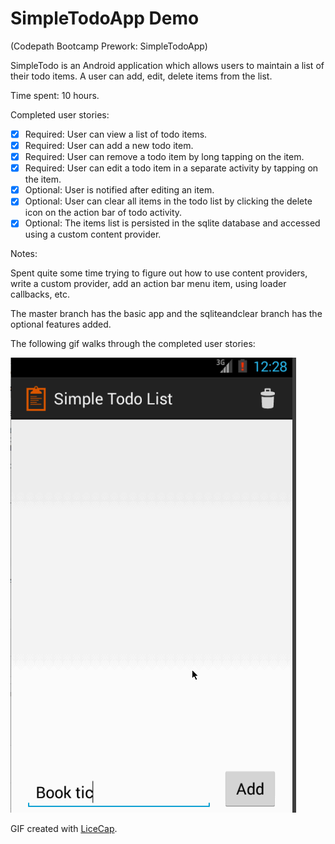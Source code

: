 # SimpleTodoApp Demo

(Codepath Bootcamp Prework: SimpleTodoApp)

SimpleTodo is an Android application which allows users to maintain a list of their todo items.
A user can add, edit, delete items from the list.

Time spent: 10 hours.

Completed user stories:

 * [x] Required: User can view a list of todo items.
 * [x] Required: User can add a new todo item.
 * [x] Required: User can remove a todo item by long tapping on the item.
 * [x] Required: User can edit a todo item in a separate activity by tapping on the item.
 * [x] Optional: User is notified after editing an item.
 * [x] Optional: User can clear all items in the todo list by clicking the delete icon on the action bar of todo activity.
 * [x] Optional: The items list is persisted in the sqlite database and accessed using a custom content provider.
 
Notes:

Spent quite some time trying to figure out how to use content providers, write a custom provider, add an action bar menu item, using loader callbacks, etc.

The master branch has the basic app and the sqliteandclear branch has the optional features added.

The following gif walks through the completed user stories:

![Video Walkthrough](simple_todo_demo.gif)

GIF created with [LiceCap](http://www.cockos.com/licecap/).
